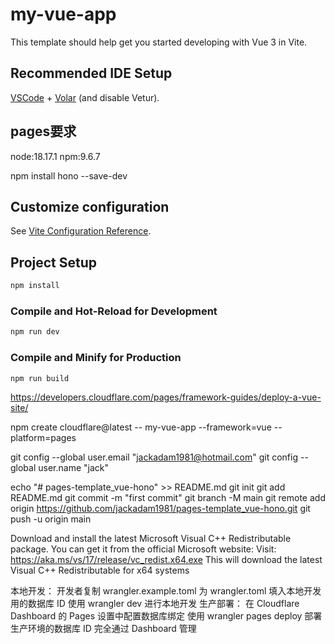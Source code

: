 # my-vue-app

This template should help get you started developing with Vue 3 in Vite.

## Recommended IDE Setup

[VSCode](https://code.visualstudio.com/) + [Volar](https://marketplace.visualstudio.com/items?itemName=Vue.volar) (and disable Vetur).


## pages要求
node:18.17.1
npm:9.6.7


npm install hono --save-dev


## Customize configuration

See [Vite Configuration Reference](https://vite.dev/config/).

## Project Setup

```sh
npm install
```

### Compile and Hot-Reload for Development

```sh
npm run dev
```

### Compile and Minify for Production

```sh
npm run build
```


https://developers.cloudflare.com/pages/framework-guides/deploy-a-vue-site/

npm create cloudflare@latest -- my-vue-app --framework=vue --platform=pages


git config --global user.email "jackadam1981@hotmail.com"
git config --global user.name "jack"

echo "# pages-template_vue-hono" >> README.md
git init
git add README.md
git commit -m "first commit"
git branch -M main
git remote add origin https://github.com/jackadam1981/pages-template_vue-hono.git
git push -u origin main

Download and install the latest Microsoft Visual C++ Redistributable package. You can get it from the official Microsoft website:
Visit: https://aka.ms/vs/17/release/vc_redist.x64.exe
This will download the latest Visual C++ Redistributable for x64 systems

本地开发：
开发者复制 wrangler.example.toml 为 wrangler.toml
填入本地开发用的数据库 ID
使用 wrangler dev 进行本地开发
生产部署：
在 Cloudflare Dashboard 的 Pages 设置中配置数据库绑定
使用 wrangler pages deploy 部署
生产环境的数据库 ID 完全通过 Dashboard 管理